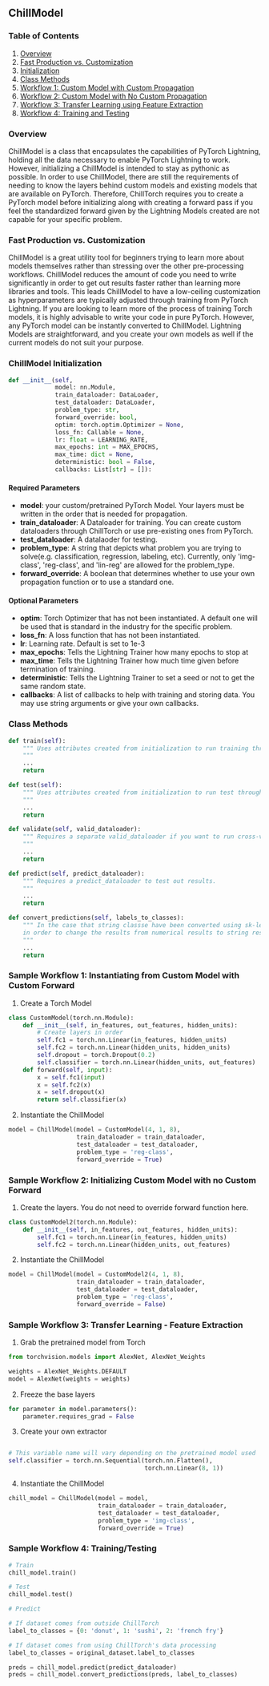 ## ChillModel

### Table of Contents
1. [Overview](https://github.com/terryhn1/chill_torch/tree/master/chill_model#overview)
2. [Fast Production vs. Customization](https://github.com/terryhn1/chill_torch/tree/master/chill_model#fast-production-vs-customization)
3. [Initialization](https://github.com/terryhn1/chill_torch/tree/master/chill_model#chillmodel-initialization)
4. [Class Methods](https://github.com/terryhn1/chill_torch/tree/master/chill_model#methods)
5. [Workflow 1: Custom Model with Custom Propagation](https://github.com/terryhn1/chill_torch/tree/master/chill_model#sample-workflow-1-instantiating-from-custom-model-with-custom-forward)
6. [Workflow 2: Custom Model with No Custom Propagation](https://github.com/terryhn1/chill_torch/tree/master/chill_model#sample-workflow-2-initializing-custom-model-with-no-custom-forward)
7. [Workflow 3: Transfer Learning using Feature Extraction](https://github.com/terryhn1/chill_torch/tree/master/chill_model#sample-workflow-3-transfer-learning---feature-extraction)
8. [Workflow 4: Training and Testing](https://github.com/terryhn1/chill_torch/tree/master/chill_model#sample-workflow-4-trainingtesting)

### Overview
ChillModel is a class that encapsulates the capabilities of PyTorch Lightning,
holding all the data necessary to enable PyTorch Lightning to work. However, initializing
a ChillModel is intended to stay as pythonic as possible. In order to use ChillModel,
there are still the requirements of needing to know the layers behind custom models and
existing models that are available on PyTorch. Therefore, ChillTorch requires you
to create a PyTorch model before initializing along with creating a forward pass if
you feel the standardized forward given by the Lightning Models created are not
capable for your specific problem.

### Fast Production vs. Customization
ChillModel is a great utility tool for beginners trying to learn more about models themselves
rather than stressing over the other pre-processing workflows. ChillModel reduces the amount
of code you need to write significantly in order to get out results faster rather than
learning more libraries and tools. This leads ChillModel to have a low-ceiling customization as hyperparameters
are typically adjusted through training from PyTorch Lightning. If you are looking to learn more of the process
of training Torch models, it is highly advisable to write your code in pure PyTorch. However, any PyTorch
model can be instantly converted to ChillModel. Lightning Models are straightforward, and you create your
own models as well if the current models do not suit your purpose.

### ChillModel Initialization
```python
def __init__(self,
             model: nn.Module,
             train_dataloader: DataLoader,
             test_dataloader: DataLoader,
             problem_type: str,
             forward_override: bool,
             optim: torch.optim.Optimizer = None,
             loss_fn: Callable = None,
             lr: float = LEARNING_RATE,
             max_epochs: int = MAX_EPOCHS,
             max_time: dict = None,
             deterministic: bool = False,
             callbacks: List[str] = []):
```

#### Required Parameters
* **model**: your custom/pretrained PyTorch Model. Your layers must be written in the order that is needed for propagation.
* **train_dataloader**: A Dataloader for training. You can create custom dataloaders through ChillTorch or use pre-existing ones from PyTorch.
* **test_dataloader**: A datalaoder for testing.
* **problem_type**: A string that depicts what problem you are trying to solve(e.g. classification, regression, labeling, etc). Currently, only 'img-class', 'reg-class', and 'lin-reg' are allowed for the problem_type.
* **forward_override**: A boolean that determines whether to use your own propagation function or to use a standard one.

#### Optional Parameters
* **optim**: Torch Optimizer that has not been instantiated. A default one will be used that is standard in the industry for the specific problem.
* **loss_fn**: A loss function that has not been instantiated. 
* **lr**: Learning rate. Default is set to 1e-3
* **max_epochs**: Tells the Lightning Trainer how many epochs to stop at
* **max_time**: Tells the Lightning Trainer how much time given before termination of training.
* **deterministic**: Tells the Lightning Trainer to set a seed or not to get the same random state.
* **callbacks**: A list of callbacks to help with training and storing data. You may use string arguments or give your own callbacks.

### Class Methods
```python
def train(self):
    """ Uses attributes created from initialization to run training through Lightning Trainer 
    """
    ...
    return

def test(self):
    """ Uses attributes created from initialization to run test through Lightning Trainer
    """
    ...
    return

def validate(self, valid_dataloader):
    """ Requires a separate valid_dataloader if you want to run cross-validation separately from Lightning procedures.
    """
    ...
    return

def predict(self, predict_dataloader):
    """ Requires a predict_dataloader to test out results.
    """
    ...
    return

def convert_predictions(self, labels_to_classes):
    """ In the case that string classse have been converted using sk-learn's Label Encoder, a dictionary can be sent
    in order to change the results from numerical results to string results.
    """
    ...
    return
```

### Sample Workflow 1: Instantiating from Custom Model with Custom Forward
1. Create a Torch Model
```python
class CustomModel(torch.nn.Module):
    def __init__(self, in_features, out_features, hidden_units):
        # Create layers in order
        self.fc1 = torch.nn.Linear(in_features, hidden_units)
        self.fc2 = torch.nn.Linear(hidden_units, hidden_units)
        self.dropout = torch.Dropout(0.2)
        self.classifier = torch.nn.Linear(hidden_units, out_features)
    def forward(self, input):
        x = self.fc1(input)
        x = self.fc2(x)
        x = self.dropout(x)
        return self.classifier(x)        
```
2. Instantiate the ChillModel
```python
model = ChillModel(model = CustomModel(4, 1, 8),
                   train_dataloader = train_dataloader,
                   test_dataloader = test_dataloader,
                   problem_type = 'reg-class',
                   forward_override = True)
```

### Sample Workflow 2: Initializing Custom Model with no Custom Forward
1. Create the layers. You do not need to override forward function here.
```python
class CustomModel2(torch.nn.Module):
    def __init__(self, in_features, out_features, hidden_units):
        self.fc1 = torch.nn.Linear(in_features, hidden_units)
        self.fc2 = torch.nn.Linear(hidden_units, out_features)
```
2. Instantiate the ChillModel
```python
model = ChillModel(model = CustomModel2(4, 1, 8),
                   train_dataloader = train_dataloader,
                   test_dataloader = test_dataloader,
                   problem_type = 'reg-class',
                   forward_override = False)
```

### Sample Workflow 3: Transfer Learning - Feature Extraction
1. Grab the pretrained model from Torch
```python
from torchvision.models import AlexNet, AlexNet_Weights

weights = AlexNet_Weights.DEFAULT
model = AlexNet(weights = weights)
```
2. Freeze the base layers
```python
for parameter in model.parameters():
    parameter.requires_grad = False
```
3. Create your own extractor
```python

# This variable name will vary depending on the pretrained model used
self.classifier = torch.nn.Sequential(torch.nn.Flatten(),
                                      torch.nn.Linear(8, 1))
```

4. Instantiate the ChillModel
```python
chill_model = ChillModel(model = model,
                         train_dataloader = train_dataloader,
                         test_dataloader = test_dataloader,
                         problem_type = 'img-class',
                         forward_override = True)
```

### Sample Workflow 4: Training/Testing
```python
# Train
chill_model.train()

# Test
chill_model.test()

# Predict

# If dataset comes from outside ChillTorch
label_to_classes = {0: 'donut', 1: 'sushi', 2: 'french fry'}

# If dataset comes from using ChillTorch's data processing
label_to_classes = original_dataset.label_to_classes

preds = chill_model.predict(predict_dataloader)
preds = chill_model.convert_predictions(preds, label_to_classes)
```
